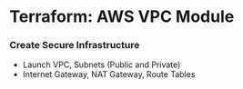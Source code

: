 # Terraform: AWS VPC Module

### Create Secure Infrastructure  
- Launch VPC, Subnets (Public and Private)  
- Internet Gateway, NAT Gateway, Route Tables  
